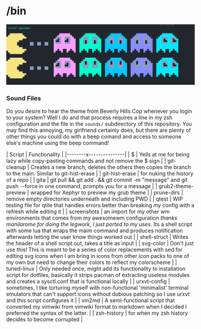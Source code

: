# /bin

![Color Ghosts Script](./assets/screenshot.png)

### Sound Files

Do you desire to hear the theme from Beverly Hills Cop whenever you login to your system? Well I do and that process requires a line in my zsh configuration and the file in the `sounds/` subdirectory of this repository. You may find this annoying, my girlfriend certainly does, but there are plenty of other things you could do with a beep comand and access to someone else's machine using the beep command!


| Script | Functionality |
|--------x---------------|
| $ | Yells at me for being lazy while copy-pasting commands and not remove the $ sign |
| git-cleanup | Creates a new branch, deletes the others then copies the branch to the main. Similar to git-hist-erase  |
| git-hist-erase | for nuking the history of a repo |
| gita | git pull && git add . && git commit -m "message" and git push --force in one command, prompts you for a message |
| grub2-theme-preview | wrapped for Xephyr to preview my grub theme |
| prune-dirs | remove empty directories underneath and including PWD |
| qtest | WIP testing file for qtile that handles errors better than breaking my config with a refresh while editing it |
| screenshots | an import for my other wm environments that comes from my awesomewm configuration _thanks manilarome for doing the legwork, I just ported to my uses_. Its a shell script with some lua that wraps the maim command and produces notification afterwards letting the user know things worked out |
| shell-struct | Writes the header of a shell script out, takes a title as input |
| svg-color | Don't just use this! This is meant to be a series of color replacements with sed for editing svg icons when I am bring in icons from other icon packs to one of my own but need to change their colors to reflect my colorscheme |
| tuned-linux | Only needed once, might add its functionality to installation script for dotfiles, basically it strips pacman of extracting useless modules and creates a sysctl.conf that is functional locally |
| urxvt-config | sometimes, I like torturing myself with non-functional 'minimalist' terminal emulators that can't support icons without dubious patching so I use urxvt and this script configures it |
| vm2md | A semi-functional script that converted my vimwiki from vimwiki format to markdown when I decided I preferred the syntax of the latter. |
| zsh-history | for when my zsh history decides to become corrupted |
